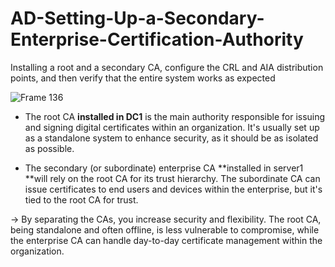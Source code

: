 # AD-Setting-Up-a-Secondary-Enterprise-Certification-Authority
Installing a root and a secondary CA, configure the CRL and AIA distribution points, and then verify that the entire system works as expected

![Frame 136](https://github.com/user-attachments/assets/b9304f40-09f1-4e56-9fe0-7400c4dda8b0)

- The root CA **installed in DC1** is the main authority responsible for issuing and signing digital certificates within an organization. It's usually set up as a standalone system to enhance security, as it should be as isolated as possible.

- The secondary (or subordinate) enterprise CA **installed in server1 **will rely on the root CA for its trust hierarchy. The subordinate CA can issue certificates to end users and devices within the enterprise, but it's tied to the root CA for trust.

-> By separating the CAs, you increase security and flexibility. The root CA, being standalone and often offline, is less vulnerable to compromise, while the enterprise CA can handle day-to-day certificate management within the organization.

